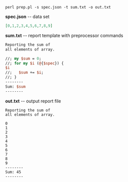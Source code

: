 `perl prep.pl -s spec.json -t sum.txt -o out.txt`

**spec.json** -- data set

```json
[0,1,2,3,4,5,6,7,8,9]
```

**sum.txt** -- report template with preprocessor commands

```perl
Reporting the sum of
all elements of array.

//; my $sum = 0;
//; for my $i (@{$spec}) {
$i
//;   $sum += $i;
//; }
--------
Sum: $sum
--------
```

**out.txt** -- output report file

```
Reporting the sum of
all elements of array.

0
1
2
3
4
5
6
7
8
9
--------
Sum: 45
--------
```
